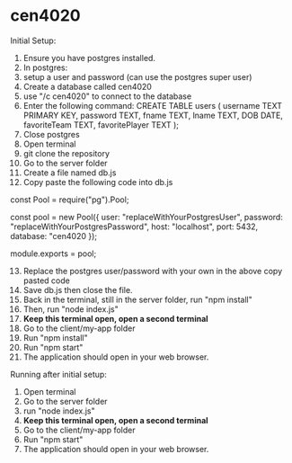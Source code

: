 # cen4020
Initial Setup:
1.  Ensure you have postgres installed.
2.  In postgres:
3.  setup a user and password (can use the postgres super user)
4.  Create a database called cen4020
5.  use "/c cen4020" to connect to the database
6.  Enter the following command:
CREATE TABLE users 
(
    username TEXT PRIMARY KEY, 
    password TEXT, 
    fname TEXT, 
    lname TEXT, 
    DOB DATE, 
    favoriteTeam TEXT, 
    favoritePlayer TEXT
);
7.   Close postgres
8.  Open terminal
9.  git clone the repository
10.  Go to the server folder
11.  Create a file named db.js
12.  Copy paste the following code into db.js

const Pool = require("pg").Pool;

const pool = new Pool({
  user: "replaceWithYourPostgresUser",
  password: "replaceWithYourPostgresPassword",
  host: "localhost",
  port: 5432,
  database: "cen4020
});

module.exports = pool;

13.  Replace the postgres user/password with your own in the above copy pasted code
14.  Save db.js then close the file.
15.  Back in the terminal, still in the server folder, run "npm install"
16.  Then, run "node index.js"
17.  ****Keep this terminal open, open a second terminal****
18.  Go to the client/my-app folder
19.  Run "npm install"
20.  Run "npm start"
21.  The application should open in your web browser.

Running after initial setup:
1. Open terminal
2. Go to the server folder
3. run "node index.js"
4. ****Keep this terminal open, open a second terminal****
5. Go to the client/my-app folder
6. Run "npm start"
7. The application should open in your web browser.
